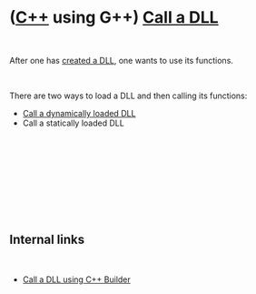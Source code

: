 



 

 

 

 

 

([C++](Cpp.htm) using G++) [Call a DLL](CppGppCallDll.htm)
==========================================================

 

After one has [created a DLL](CppGppCreateDll.htm), one wants to use its
functions.

 

There are two ways to load a DLL and then calling its functions:

-   [Call a dynamically loaded DLL](CppGppCallDllDynamic.htm)
-   Call a statically loaded DLL

 

 

 

 

 

Internal links
--------------

 

-   [Call a DLL using C++ Builder](CppBuilderCallDll.htm)

 

 

 

 

 





 



